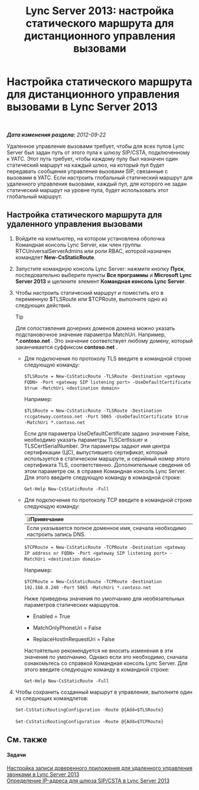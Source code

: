 ﻿---
title: 'Lync Server 2013: настройка статического маршрута для дистанционного управления вызовами'
TOCTitle: Настройка статического маршрута для дистанционного управления вызовами
ms:assetid: f7003023-443d-48ee-989b-71e8b0b0abbd
ms:mtpsurl: https://technet.microsoft.com/ru-ru/library/Gg615051(v=OCS.15)
ms:contentKeyID: 49311695
ms.date: 05/19/2016
mtps_version: v=OCS.15
ms.translationtype: HT
---

# Настройка статического маршрута для дистанционного управления вызовами в Lync Server 2013

 

_**Дата изменения раздела:** 2012-09-22_

Удаленное управление вызовами требует, чтобы для всех пулов Lync Server был задан путь от этого пула к шлюзу SIP/CSTA, подключенному к УАТС. Этот путь требует, чтобы каждому пулу был назначен один статический маршрут на каждый шлюз, на который пул будет передавать сообщения управления вызовами SIP, связанные с вызовами в УАТС. Если настроить глобальный статический маршрут для удаленного управления вызовами, каждый пул, для которого не задан статический маршрут на уровне пула, будет использовать этот глобальный маршрут.

## Настройка статического маршрута для удаленного управления вызовами

1.  Войдите на компьютер, на котором установлена оболочка Командная консоль Lync Server, как член группы RTCUniversalServerAdmins или роли RBAC, которой назначен командлет **New-CsStaticRoute**.

2.  Запустите командную консоль Lync Server: нажмите кнопку **Пуск**, последовательно выберите пункты **Все программы** и **Microsoft Lync Server 2013** и щелкните элемент **Командная консоль Lync Server**.

3.  Чтобы настроить статический маршрут и поместить его в переменную $TLSRoute или $TCPRoute, выполните одно из следующих действий.
    

    > [!TIP]
    > Для сопоставления дочерних доменов домена можно указать подстановочное значение параметра MatchUri. Например, <STRONG>*.contoso.net</STRONG> . Это значение соответствует любому домену, который заканчивается суффиксом <STRONG>contoso.net</STRONG> .

    
      - Для подключения по протоколу TLS введите в командной строке следующую команду:
        
            $TLSRoute = New-CsStaticRoute -TLSRoute -Destination <gateway FQDN> -Port <gateway SIP listening port> -UseDefaultCertificate $true -MatchUri <destination domain>
        
        Например:
        
            $TLSRoute = New-CsStaticRoute -TLSRoute -Destination rccgateway.contoso.net -Port 5065 -UseDefaultCertificate $true -MatchUri *.contoso.net
        
        Если для параметра UseDefaultCertificate задано значение False, необходимо указать параметры TLSCertIssuer и TLSCertSerialNumber. Эти параметры задают имя центра сертификации (ЦС), выпустившего сертификат, который используется в статическом маршруте, и серийный номер этого сертификата TLS, соответственно. Дополнительные сведения об этом параметре см. в справке Командная консоль Lync Server. Для этого введите следующую команду в командной строке:
        
            Get-Help New-CsStaticRoute -Full
    
      - Для подключения по протоколу TCP введите в командной строке следующую команду:
        
        <table>
        <thead>
        <tr class="header">
        <th><img src="images/Gg398412.note(OCS.15).gif" title="note" alt="note" />Примечание</th>
        </tr>
        </thead>
        <tbody>
        <tr class="odd">
        <td>Если указывается полное доменное имя, сначала необходимо настроить запись DNS.</td>
        </tr>
        </tbody>
        </table>
        
            $TCPRoute = New-CsStaticRoute -TCPRoute -Destination <gateway IP address or FQDN> -Port <gateway SIP listening port> -MatchUri <destination domain>
        
        Например:
        
            $TCPRoute = New-CsStaticRoute -TCPRoute -Destination 192.168.0.240 -Port 5065 -MatchUri *.contoso.net
        
        Ниже приведены значения по умолчанию для необязательных параметров статических маршрутов.
        
          - Enabled = True
        
          - MatchOnlyPhoneUri = False
        
          - ReplaceHostInRequestUri = False
        
        Настоятельно рекомендуется не вносить изменения в эти значения по умолчанию. Однако если это необходимо, сначала ознакомьтесь со справкой Командная консоль Lync Server. Для этого введите следующую команду в командной строке:
        
            Get-Help New-CsStaticRoute -Full

4.  Чтобы сохранить созданный маршрут в управления, выполните один из следующих командлетов:
    
        Set-CsStaticRoutingConfiguration -Route @{Add=$TLSRoute}
    
        Set-CsStaticRoutingConfiguration -Route @{Add=$TCPRoute}

## См. также

#### Задачи

[Настройка записи доверенного приложения для удаленного управления звонками в Lync Server 2013](lync-server-2013-configure-a-trusted-application-entry-for-remote-call-control.md)  
[Определение IP-адреса для шлюза SIP/CSTA в Lync Server 2013](lync-server-2013-define-a-sip-csta-gateway-ip-address.md)

